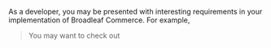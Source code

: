 As a developer, you may be presented with interesting requirements in your implementation of Broadleaf Commerce. For example, 

>You may want to check out
